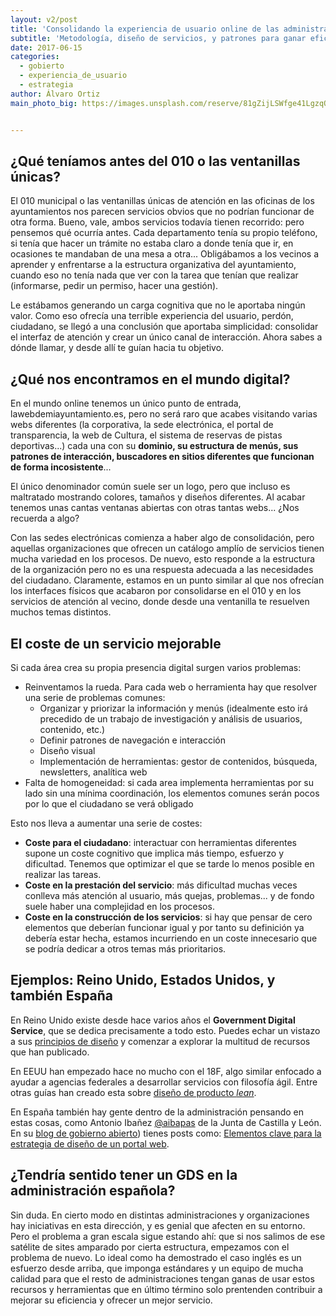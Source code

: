 ```yaml
---
layout: v2/post
title: 'Consolidando la experiencia de usuario online de las administraciones públicas'
subtitle: 'Metodología, diseño de servicios, y patrones para ganar eficiencia'
date: 2017-06-15
categories:
  - gobierto
  - experiencia_de_usuario
  - estrategia
author: Álvaro Ortiz
main_photo_big: https://images.unsplash.com/reserve/81gZijLSWfge41LgzqQ6_Moving%20Parts.JPG?dpr=1&auto=format&fit=crop&w=1500&h=700&q=80&cs=tinysrgb&crop=&bg=d


---
```


## ¿Qué teníamos antes del 010 o las ventanillas únicas?

El 010 municipal o las ventanillas únicas de atención en las oficinas de los ayuntamientos nos parecen servicios obvios que no podrían funcionar de otra forma. Bueno, vale, ambos servicios todavía tienen recorrido: pero pensemos qué ocurría antes. Cada departamento tenía su propio teléfono, si tenía que hacer un trámite no estaba claro a donde tenía que ir, en ocasiones te mandaban de una mesa a otra... Obligábamos a los vecinos a aprender y enfrentarse a la estructura organizativa del ayuntamiento, cuando eso no tenía nada que ver con la tarea que tenían que realizar (informarse, pedir un permiso, hacer una gestión).

Le estábamos generando un carga cognitiva que no le aportaba ningún valor. Como eso ofrecía una terrible experiencia del usuario, perdón, ciudadano, se llegó a una conclusión que aportaba simplicidad: consolidar el interfaz de atención y crear un único canal de interacción. Ahora sabes a dónde llamar, y desde allí te guían hacia tu objetivo.

## ¿Qué nos encontramos en el mundo digital?

En el mundo online tenemos un único punto de entrada, lawebdemiayuntamiento.es, pero no será raro que acabes visitando varias webs diferentes (la corporativa, la sede electrónica, el portal de transparencia, la web de Cultura, el sistema de reservas de pistas deportivas...) cada una con su **dominio, su estructura de menús, sus patrones de interacción, buscadores en sitios diferentes que funcionan de forma incosistente**...

El único denominador común suele ser un logo, pero que incluso es maltratado mostrando colores, tamaños y diseños diferentes. Al acabar tenemos unas cantas ventanas abiertas con otras tantas webs... ¿Nos recuerda a algo?

Con las sedes electrónicas comienza a haber algo de consolidación, pero aquellas organizaciones que ofrecen un catálogo amplío de servicios tienen mucha variedad en los procesos. De nuevo, esto responde a la estructura de la organización pero no es una respuesta adecuada a las necesidades del ciudadano. Claramente, estamos en un punto similar al que nos ofrecían los interfaces físicos que acabaron por consolidarse en el 010 y en los servicios de atención al vecino, donde desde una ventanilla te resuelven muchos temas distintos.

## El coste de un servicio mejorable

Si cada área crea su propia presencia digital surgen varios problemas:

* Reinventamos la rueda. Para cada web o herramienta hay que resolver una serie de problemas comunes:
  * Organizar y priorizar la información y menús (idealmente esto irá precedido de un trabajo de investigación y análisis de usuarios, contenido, etc.)
  * Definir patrones de navegación e interacción
  * Diseño visual
  * Implementación de herramientas: gestor de contenidos, búsqueda, newsletters, analítica web
* Falta de homogeneidad: si cada area implementa herramientas por su lado sin una mínima coordinación, los elementos comunes serán pocos por lo que el ciudadano se verá obligado

Esto nos lleva a aumentar una serie de costes:

* **Coste para el ciudadano**: interactuar con herramientas diferentes supone un coste cognitivo que implica más tiempo, esfuerzo y dificultad. Tenemos que optimizar el que se tarde lo menos posible en realizar las tareas.
* **Coste en la prestación del servicio**: más dificultad muchas veces conlleva más atención al usuario, más quejas, problemas... y de fondo suele haber una complejidad en los procesos.
* **Coste en la construcción de los servicios**: si hay que pensar de cero elementos que deberían funcionar igual y por tanto su definición ya debería estar hecha, estamos incurriendo en un coste innecesario que se podría dedicar a otros temas más prioritarios.



## Ejemplos: Reino Unido, Estados Unidos, y también España

En Reino Unido existe desde hace varios años el **Government Digital Service**, que se dedica precisamente a todo esto. Puedes echar un vistazo a sus [principios de diseño](https://www.gov.uk/design-principles) y comenzar a explorar la multitud de recursos que han publicado.

En EEUU han empezado hace no mucho con el 18F, algo similar enfocado a ayudar a agencias federales a desarrollar servicios con filosofía ágil. Entre otras guías han creado esta sobre [diseño de producto _lean_](https://lean-product-design.18f.gov).

En España también hay gente dentro de la administración pensando en estas cosas, como Antonio Ibañez [@aibapas](https://twitter.com/aibapas) de la Junta de Castilla y León. En su [blog de gobierno abierto](http://blogs.jcyl.es/wp/gobiernoabierto)) tienes posts como: [Elementos clave para la estrategia de diseño de un portal web](http://blogs.jcyl.es/wp/gobiernoabierto/2017/02/22/elementos-clave-para-la-estrategia-de-diseno-de-un-portal-web/).


## ¿Tendría sentido tener un GDS en la administración española?

Sin duda. En cierto modo en distintas administraciones y organizaciones hay iniciativas en esta dirección, y es genial que afecten en su entorno. Pero el problema a gran escala sigue estando ahí: que si nos salimos de ese satélite de sites amparado por cierta estructura, empezamos con el problema de nuevo. Lo ideal como ha demostrado el caso inglés es un esfuerzo desde arriba, que imponga estándares y un equipo de mucha calidad para que el resto de administraciones tengan ganas de usar estos recursos y herramientas que en último término solo prentenden contribuir a mejorar su eficiencia y ofrecer un mejor servicio.
